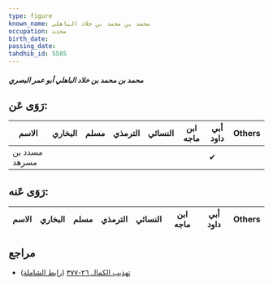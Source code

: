 ```yaml
---
type: figure
known_name: محمد بن محمد بن خلاد الباهلي
occupation: محدث
birth_date:
passing_date:
tahdhib_id: 5585
---
```

##### محمد بن محمد بن خلاد الباهلي أبو عمر البصري

## رَوَى عَن:
| الاسم         | البخاري | مسلم | الترمذي | النسائي | ابن ماجه | أبي داود | Others |
| ------------- | ------- | ---- | ------- | ------- | -------- | -------- | ------ |
| مسدد بن مسرهد |         |      |         |         |          | ✔        |        |
## رَوَى عَنه:
| الاسم | البخاري | مسلم | الترمذي | النسائي | ابن ماجه | أبي داود | Others |
| ----- | ------- | ---- | ------- | ------- | -------- | -------- | ------ |
## مراجع
- [تهذيب الكمال ٢٦-٣٧٧](obsidian://open?vault=Tahdhib-al-Kamal&file=Figures/٥٥٨٥-محمد%20بن%20محمد%20بن%20خلاد%20الباهلي%20أبو%20عمر%20البصري) ([رابط الشاملة](https://shamela.ws/book/3722/14125))